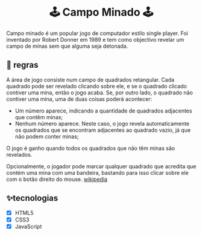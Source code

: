 <h1 align="center">
    🕹 Campo Minado 🕹
</h1>

Campo minado é um popular jogo de computador estilo single player. Foi inventado por Robert Donner em 1989 e tem como objectivo revelar um campo de minas sem que alguma seja detonada. 

## 📜 regras
A área de jogo consiste num campo de quadrados retangular. Cada quadrado pode ser revelado clicando sobre ele, e se o quadrado clicado contiver uma mina, então o jogo acaba. Se, por outro lado, o quadrado não contiver uma mina, uma de duas coisas poderá acontecer:

- Um número aparece, indicando a quantidade de quadrados adjacentes que contêm minas;
- Nenhum número aparece. Neste caso, o jogo revela automaticamente os quadrados que se encontram adjacentes ao quadrado vazio, já que não podem conter minas;

O jogo é ganho quando todos os quadrados que não têm minas são revelados.

Opcionalmente, o jogador pode marcar qualquer quadrado que acredita que contém uma mina com uma bandeira, bastando para isso clicar sobre ele com o botão direito do mouse. [wikipedia](https://pt.wikipedia.org/wiki/campo_minado)

## ✨tecnologias
- [x] HTML5
- [x] CSS3
- [x] JavaScript
